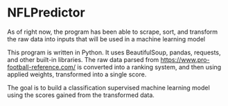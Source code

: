 # NFLPredictor
As of right now, the program has been able to scrape, sort, and transform the raw data into inputs that will be used in a machine learning model

This program is written in Python. It uses BeautifulSoup, pandas, requests, and other built-in libraries. The raw data parsed from https://www.pro-football-reference.com/ is converted into a ranking system, and then using applied weights, transformed into a single score. 

The goal is to build a classification supervised machine learning model using the scores gained from the transformed data. 
